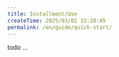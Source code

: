 ```yaml
---
title: Installment/Use
createTime: 2025/03/02 13:28:45
permalink: /en/guide/quick-start/
---
```


todo ...
